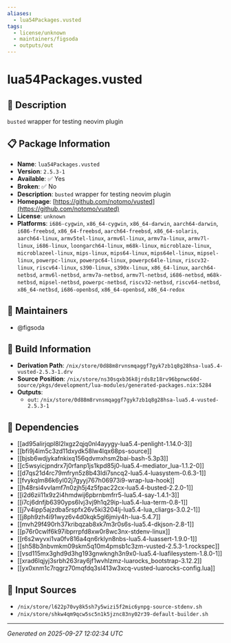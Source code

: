 ```yaml
---
aliases:
  - lua54Packages.vusted
tags:
  - license/unknown
  - maintainers/figsoda
  - outputs/out
---
```


# lua54Packages.vusted

## 📝 Description

`busted` wrapper for testing neovim plugin

## 📋 Package Information

- **Name**: `lua54Packages.vusted`
- **Version**: `2.5.3-1`
- **Available**: ✅ Yes
- **Broken**: ✅ No
- **Description**: `busted` wrapper for testing neovim plugin
- **Homepage**: [https://github.com/notomo/vusted](https://github.com/notomo/vusted)
- **License**: `unknown`
- **Platforms**: `i686-cygwin`, `x86_64-cygwin`, `x86_64-darwin`, `aarch64-darwin`, `i686-freebsd`, `x86_64-freebsd`, `aarch64-freebsd`, `x86_64-solaris`, `aarch64-linux`, `armv5tel-linux`, `armv6l-linux`, `armv7a-linux`, `armv7l-linux`, `i686-linux`, `loongarch64-linux`, `m68k-linux`, `microblaze-linux`, `microblazeel-linux`, `mips-linux`, `mips64-linux`, `mips64el-linux`, `mipsel-linux`, `powerpc-linux`, `powerpc64-linux`, `powerpc64le-linux`, `riscv32-linux`, `riscv64-linux`, `s390-linux`, `s390x-linux`, `x86_64-linux`, `aarch64-netbsd`, `armv6l-netbsd`, `armv7a-netbsd`, `armv7l-netbsd`, `i686-netbsd`, `m68k-netbsd`, `mipsel-netbsd`, `powerpc-netbsd`, `riscv32-netbsd`, `riscv64-netbsd`, `x86_64-netbsd`, `i686-openbsd`, `x86_64-openbsd`, `x86_64-redox`
## 👥 Maintainers

- @figsoda


## 🔧 Build Information

- **Derivation Path**: `/nix/store/0d88m8rvnsmqaggf7gyk7zb1q8g28hsa-lua5.4-vusted-2.5.3-1.drv`
- **Source Position**: `/nix/store/ns30sqxb36k8jrds8z18rv96bpnwc60d-source/pkgs/development/lua-modules/generated-packages.nix:5284`
- **Outputs**:
  - `out`:  `/nix/store/0d88m8rvnsmqaggf7gyk7zb1q8g28hsa-lua5.4-vusted-2.5.3-1`

## 🔗 Dependencies

- [[ad95alirjqpl8l2lxgz2qjq0nl4ayygy-lua5.4-penlight-1.14.0-3]]
- [[bfi9j4im5c3zd11dxydk58lw4lqx68ps-source]]
- [[bjsb6wdjykafnkixq156qdvmxhsm2bai-bash-5.3p3]]
- [[c5wsyicjpndrx7j0rfanp1js1kpd85j0-lua5.4-mediator_lua-1.1.2-0]]
- [[d7qs21d4rc79mfryn5z8b43ldi7sncq2-lua5.4-luasystem-0.6.3-1]]
- [[fvykqlm86k6yl02j7gyyj767h06973i9-wrap-lua-hook]]
- [[h48rsi4vvlamf7n0zjh5j4z5fpac22cx-lua5.4-busted-2.2.0-1]]
- [[i2d6zii11x9z2i4hmdwij6pbrnbmfrr5-lua5.4-say-1.4.1-3]]
- [[i7cj6dnfjb6390yps6lvj3vj9h1q29ip-lua5.4-lua-term-0.8-1]]
- [[j7v4ipp5ajzdba5rspfx26v5ki3204lj-lua5.4-lua_cliargs-3.0.2-1]]
- [[j8ph9zh4i91wyz6v4d0kqk5gl6jmiy4h-lua-5.4.7]]
- [[mvh29f490rh37kribqzab8xk7m3r0s6s-lua5.4-dkjson-2.8-1]]
- [[p76r0cwlf6k97ibprrpfd8xw0r8wc3nx-stdenv-linux]]
- [[r6s2wyvxi1va0fv816a4qn6rklyn8nbs-lua5.4-luassert-1.9.0-1]]
- [[sh58b3nbvmkm09skm5q10m4pmsb1c3zm-vusted-2.5.3-1.rockspec]]
- [[vsd115mx3ghd9d3hg193gnwkngh3n9x0-lua5.4-luafilesystem-1.8.0-1]]
- [[xrad6lqjyj3srbh263ray6jf1wvhlzmz-luarocks_bootstrap-3.12.2]]
- [[yx0xnm1c7rqgrz70mqfdq3sl413w3xcq-vusted-luarocks-config.lua]]

## 📁 Input Sources

- `/nix/store/l622p70vy8k5sh7y5wizi5f2mic6ynpg-source-stdenv.sh`
- `/nix/store/shkw4qm9qcw5sc5n1k5jznc83ny02r39-default-builder.sh`

---
*Generated on 2025-09-27 12:02:34 UTC*
